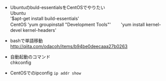 - Ubuntuのbuld-essentialsをCentOSでやりたい  
Ubuntu  
'$apt-get install build-essentials'  
CentOS
'yum groupinstall "Development Tools"'　　
'yum install kernel-devel kernel-headers'

- bashで単語移動  
http://qiita.com/odacoh/items/b94be0deecaaa27b0263

- 自動起動のコマンド  
chkconfig

- CentOSでのipconfig
`ip addr show`

